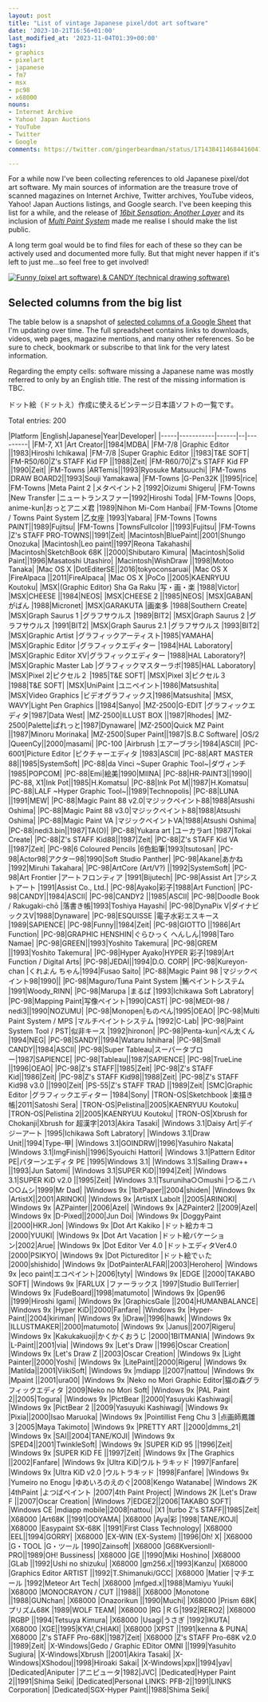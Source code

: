 ```yaml
---
layout: post
title: "List of vintage Japanese pixel/dot art software"
date: '2023-10-21T16:56+01:00'
last_modified_at: '2023-11-04T01:39+00:00'
tags:
- graphics
- pixelart
- japanese
- fm7
- msx
- pc98
- x68000
nouns:
- Internet Archive
- Yahoo! Japan Auctions
- YouTube
- Twitter
- Google
comments: https://twitter.com/gingerbeardman/status/1714384114684416041

---
```


For a while now I've been collecting references to old Japanese pixel/dot art software. My main sources of information are the treasure trove of scanned magazines on Internet Archive, Twitter archives, YouTube videos, Yahoo! Japan Auctions listings, and Google search. I've been keeping this list for a while, and the release of [*16bit Sensation: Another Layer*](https://myanimelist.net/anime/54041/16bit_Sensation__Another_Layer) and its inclusion of [*Multi Paint System*](https://www.youtube.com/watch?v=nIdFor2WOnw) made me realise I should make the list public.

A long term goal would be to find files for each of these so they can be actively used and documented more fully. But that might never happen if it's left to just me...so feel free to get involved!

[![Funny (pixel art software) & CANDY (technical drawing software)](https://cdn.gingerbeardman.com/images/posts/list-of-vintage-japanese-pixel-dot-art-software.jpg)](https://archive.org/details/login-may-1987/LOGiN%20-%20May%201987/page/n169/mode/2up)

## Selected columns from the big list

The table below is a snapshot of [selected columns of a Google Sheet](https://docs.google.com/spreadsheets/d/17RhWfM2wXW4A-MkQdC6W-w00zHM2tbLfpzuSTD8woMs/edit#gid=0) that I'm updating over time. The full spreadsheet contains links to downloads, videos, web pages, magazine mentions, and many other references. So be sure to check, bookmark or subscribe to that link for the very latest information.

 Regarding the empty cells: software missing a Japanese name was mostly referred to only by an English title. The rest of the missing information is TBC.

ドット絵（ドットえ）作成に使えるビンテージ日本語ソフトの一覧です。

Total entries: 200

<div class="table-wrapper" markdown="block">
|Platform |English|Japanese|Year|Developer|
|-----|-----------|------|--|---------|
|FM-7, X1 |Art Creator||1984|MDBA|
|FM-7/8 |Graphic Editor ||1983|Hiroshi Ichikawa|
|FM-7/8 |Super Graphic Editor ||1983|T&E SOFT|
|FM-R50/60|Z's STAFF Kid FP ||1988|Zeit|
|FM-R60/70|Z's STAFF Kid FP ||1990|Zeit|
|FM-Towns |ARTemis||1993|Ryosuke Matsuuchi|
|FM-Towns |DRAW BOARD2||1993|Souji Yamakawa|
|FM-Towns |G-Pen32K ||1995|rice|
|FM-Towns |Meta Paint 2 |メタペイント2 |1992|Oizumi Shigeru|
|FM-Towns |New Transfer |ニュートランスファー|1992|Hiroshi Toda|
|FM-Towns |Oops, anime-kun|おっとアニメ君 |1989|Nihon Mi-Com Hanbai|
|FM-Towns |Otome / Towns Paint System |乙女座 |1993|Yabara|
|FM-Towns |Towns PAINT||1989|Fujitsu|
|FM-Towns |TownsFullcolor ||1993|Fujitsu|
|FM-Towns |Z's STAFF PRO-TOWNS||1991|Zeit|
|Macintosh|BluePaint||2001|Shungo Onozuka|
|Macintosh|Leo paint||1997|Reona Takahashi|
|Macintosh|SketchBook 68K ||2000|Shibutaro Kimura|
|Macintosh|Solid Paint||1996|Masatoshi Utashiro|
|Macintosh|WishDraw ||1998|Motoo Tanaka|
|Mac OS X |DotEditerSE||2016|tokyoconsaruai|
|Mac OS X |FireAlpaca ||2011|FireAlpaca|
|Mac OS X |PoCo ||2005|KAENRYUU Koutoku|
|MSX|(Graphic Editor) Sha Ga Raku |写・画・楽 |1988|Victor|
|MSX|CHEESE ||1984|NEOS|
|MSX|CHEESE 2 ||1985|NEOS|
|MSX|GABAN|がばん |1988|Micronet|
|MSX|GARAKUTA |画楽多 |1988|Southern Create|
|MSX|Graph Saurus 1 |グラフサウルス |1989|BIT2|
|MSX|Graph Saurus 2 |グラフサウルス |1991|BIT2|
|MSX|Graph Saurus 2.1 |グラフサウルス |1993|BIT2|
|MSX|Graphic Artist |グラフィックアーティスト|1985|YAMAHA|
|MSX|Graphic Editor |グラフィックエディター |1984|HAL Laboratory|
|MSX|Graphic Editor XV|グラフィックエディター |1988|HAL Laboratory?|
|MSX|Graphic Master Lab |グラフィックマスターラボ|1985|HAL Laboratory|
|MSX|Pixel 2|ピクセル２ |1985|T&E SOFT|
|MSX|Pixel 3|ピクセル３ |1988|T&E SOFT|
|MSX|UniPaint |ユニペイント|1986|Matsushita|
|MSX|Video Graphics |ビデオグラフィックス|1986|Matsushita|
|MSX, WAVY|Light Pen Graphics ||1984|Sanyo|
|MZ-2500|G-EDIT |グラフィックエディタ|1987|Data West|
|MZ-2500|ILLUST BOX ||1987|Rhodes|
|MZ-2500|Palette|ぱれっと|1987|Dynaware|
|MZ-2500|Quick MZ Paint ||1987|Minoru Morinaka|
|MZ-2500|Super Paint||1987|S.B.C Software|
|OS/2 |QueenCy||2000|masami|
|PC-100 |Airbrush |エアーブラシ|1984|ASCII|
|PC-6001|Picture Editor |ピクチャーエディタ |1983|ASCII|
|PC-88|ART MASTER 88||1985|SystemSoft|
|PC-88|da Vinci ~Super Graphic Tool~|ダヴィンチ |1985|POPCOM|
|PC-88|Emi|絵美|1990|MIINA|
|PC-88|HR-PAINT3||1990||
|PC-88, X1|Ink Pot||1985|H.Komatsu|
|PC-88|Ink Pot M||1987|H.Komatsu|
|PC-88|LALF ~Hyper Graphic Tool~||1989|Technopolis|
|PC-88|LUNA ||1991|MEW|
|PC-88|Magic Paint 88 v2.0|マジックペイント88|1988|Atsushi Oshima|
|PC-88|Magic Paint 88 v3.0|マジックペイント88|1988|Atsushi Oshima|
|PC-88|Magic Paint VA |マジックペイントVA|1988|Atsushi Oshima|
|PC-88|nedi3.bin||1987|TA(O)|
|PC-88|Yukara art |ユーカラart |1987|Tokai Create|
|PC-88|Z's STAFF Kid88||1987|Zeit|
|PC-88|Z's STAFF Kid VA ||1987|Zeit|
|PC-98|6 Coloured Pencils |6色鉛筆|1993|tsutosan|
|PC-98|Actor98|アクター98|1990|Soft Studio Panther|
|PC-98|Akane|あかね |1992|Miruhi Takahara|
|PC-98|ArtCore (Art/V?) ||1992|SystemSoft|
|PC-98|Art Frontier |アートフロンティア |1991|Bijutech|
|PC-98|Assist Art |アシストアート |1991|Assist Co., Ltd.|
|PC-98|Ayako|彩子|1988|Art Function|
|PC-98|CANDY||1984|ASCII|
|PC-98|CANDY2 ||1985|ASCII|
|PC-98|Doodle Book / Rakugaki-chō |落書き帳|1993|Toshiya Hayashi|
|PC-98|DynaPix V|ダイナビックスV|1988|Dynaware|
|PC-98|ESQUISSE |電子水彩エスキース |1989|SAPIENCE|
|PC-98|Funny||1984|Zeit|
|PC-98|GIOTTO ||1986|Art Function|
|PC-98|GRAPHIC HENSHIN|ぐらひっく へんしん|1998|Taro Namae|
|PC-98|GREEN||1993|Yoshito Takemura|
|PC-98|GREM ||1993|Yoshito Takemura|
|PC-98|Hyper Ayako|HYPER 彩子|1989|Art Function / Digital Arts|
|PC-98|JEDAI||1994|D.O. CORP|
|PC-98|Kureyon-chan |くれよん ちゃん|1994|Fusao Saito|
|PC-88|Magic Paint 98 |マジックペイント98|1990||
|PC-98|Maguro/Tuna Paint System |鮪ペイントシステム |1991|Woody_RINN|
|PC-98|Marupa |まるぱ |1993|Ichikawa Soft Labratory|
|PC-98|Mapping Paint|写像ペイント|1990|CAST|
|PC-98|MEDI-98 / nedi3||1990|NOZUMU|
|PC-98|Monopen|ものぺん|1995|OEAO|
|PC-98|Multi Paint System / MPS |マルチペイントシステム |1992|C-Lab|
|PC-98|Paint System Tool / PST|似非キース |1992|hironon|
|PC-98|Penta-kun|ぺん太くん |1994|NEG|
|PC-98|SANDY||1994|Wataru Ishihara|
|PC-98|Small CANDY||1984|ASCII|
|PC-98|Super Tableau|スーパータブロー|1987|SAPIENCE|
|PC-98|Tableau||1987|SAPIENCE|
|PC-98|TrueLine ||1996|OEAO|
|PC-98|Z's STAFF||1985|Zeit|
|PC-98|Z's STAFF Kid||1986|Zeit|
|PC-98|Z's STAFF Kid98||1988|Zeit|
|PC-98|Z's STAFF Kid98 v3.0 ||1990|Zeit|
|PS-55|Z's STAFF TRAD ||1989|Zeit|
|SMC|Graphic Editor |グラフィックエディター |1984|Sony|
|TRON-OS|Sketchbook |楽描き帳|2011|Satoshi Sera|
|TRON-OS|Pelistina||2005|KAENRYUU Koutoku|
|TRON-OS|Pelistina 2||2005|KAENRYUU Koutoku|
|TRON-OS|Xbrush for Chokanji|Xbrush for 超漢字|2013|Akira Tasaki|
|Windows 3.1|Daisy Art|デイジーアート |1995|Ichikawa Soft Labratory|
|Windows 3.1|Draw Unit||1994|Type-甲|
|Windows 3.1|GOINDRW||1996|Yasuhiro Nakata|
|Windows 3.1|ImgFinish||1996|Syouichi Hattori|
|Windows 3.1|Pattern Editor PE|パターンエディタ PE |1995|Windows 3.1|
|Windows 3.1|Sailing Draw++ ||1993|Jun Satomi|
|Windows 3.1|SUPER KiD||1994|Zeit|
|Windows 3.1|SUPER KiD v2.0 ||1995|Zeit|
|Windows 3.1|Tsuruniha○○mushi |つるニハ○○ムシ|1999|Mr Dad|
|Windows 9x |1bitPaper||2004|shiden|
|Windows 9x |ArtistX||2001|ARINOKI|
|Windows 9x |ArtistX Labolt ||2005|ARINOKI|
|Windows 9x |AZPainter||2006|Azel|
|Windows 9x |AZPainter2 ||2009|Azel|
|Windows 9x |D-Pixed||2000|Jun Doi|
|Windows 9x |DoggyPaint ||2000|HKR.Jon|
|Windows 9x |Dot Art Kakiko |ドット絵カキコ |2000|YUUKI|
|Windows 9x |Dot Art Vacation |ドット絵バケーション|2002|Arue|
|Windows 9x |Dot Editor Ver 4.0 |ドットエディタVer4.0 |2000|PSIKYO|
|Windows 9x |Dot Pictureditor |ドット絵でぃた |2000|shishido|
|Windows 9x |DotPainterALFAR||2003|Herohero|
|Windows 9x |eco paint|エコペイント|2006|tyty|
|Windows 9x |EDGE ||2000|TAKABO SOFT|
|Windows 9x |FARLUX |ファーラックス |1997|Studio BullTerrier|
|Windows 9x |FudeBoard||1998|matumoto|
|Windows 9x |Gpen96 ||1999|Hiroshi Igami|
|Windows 9x |GraphicsGale ||2004|HUMANBALANCE|
|Windows 9x |Hyper KiD||2000|Fanfare|
|Windows 9x |Hyper-Paint||2004|kiriman|
|Windows 9x |iDraw||1996|hawk|
|Windows 9x |ILLUSTMAKER||2000|matumoto|
|Windows 9x |Janus||2007|Rigeru|
|Windows 9x |Kakukakuoji|かくかくおうじ |2000|1BITMANIA|
|Windows 9x |L-Paint||2001|via|
|Windows 9x |Let's Draw ||1996|Oscar Creation|
|Windows 9x |Let's Draw Z ||2003|Oscar Creation|
|Windows 9x |Light Painter||2000|Yoshi|
|Windows 9x |LitePaint||2000|Rigeru|
|Windows 9x |Matilda||2001|ViikiSoft|
|Windows 9x |mdiapp ||2007|nattou|
|Windows 9x |Mpaint ||2001|ura00|
|Windows 9x |Neko no Mori Graphic Editor|猫の森グラフィックエディタ |2009|Neko no Mori Soft|
|Windows 9x |PAL Paint 2||2005|Togura|
|Windows 9x |PictBear ||2000|Yasuyuki Kashiwagi|
|Windows 9x |PictBear 2 ||2009|Yasuyuki Kashiwagi|
|Windows 9x |Pixia||2000|Isao Maruoka|
|Windows 9x |Pointillist Feng Chu 3 |点画師鳳雛３|2005|Maya Takimoto|
|Windows 9x |PRETTY ART ||2000|dmms_21|
|Windows 9x |SAI||2004|TANE/KOJI|
|Windows 9x |SPED4||2001|TwinkleSoft|
|Windows 9x |SUPER KiD 95 ||1996|Zeit|
|Windows 9x |SUPER KiD FE ||1997|Zeit|
|Windows 9x |The Graphics ||2002|Fanfare|
|Windows 9x |Ultra KiD|ウルトラキッド |1997|Fanfare|
|Windows 9x |Ultra KiD v2.0 |ウルトラキッド |1998|Fanfare|
|Windows 9x |Yumeiro no Enogu |ゆめいろのえのぐ|2008|Kengo Watanabe|
|Windows 2K |4thPaint |よつばペイント |2007|4th Paint Project|
|Windows 2K |Let's Draw F ||2007|Oscar Creation|
|Windows 7|EDGE2||2006|TAKABO SOFT|
|Windows CE |mdiapp mobile||2008|nattou|
|X1 |turbo Z's STAFF||1985|Zeit|
|X68000 |Art68K ||1991|OOYAMA|
|X68000 |Aya|彩 |1998|TANE/KOJI|
|X68000 |Easypaint SX-68K ||1991|First Class Technology|
|X68000 |EEL||1994|GORRY|
|X68000 |EX-WIN (EX-System) ||1996|Oh! X|
|X68000 |G・TOOL |G・ツール |1990|Zainsoft|
|X68000 |G68KversionII-PRO||1989|OH! Bussiness|
|X68000 |GE ||1990|Miki Hoshino|
|X68000 |GLab ||1992|Ushi no shizuku|
|X68000 |gm256.x||1993|Kanzu|
|X68000 |Graphics Editor ARTIST ||1992|T.Shimanuki/GCC|
|X68000 |Matier |マチエール |1992|Meteor Art Tech|
|X68000 |mfged.x||1988|Mamiyu Yuuki|
|X68000 |MONOCRAYON / CUT ||1988||
|X68000 |Monotone ||1988|GUNchan|
|X68000 |Onazorikun ||1990|Muchi|
|X68000 |Prism 68K|プリズム68K |1989|WOLF TEAM|
|X68000 |RG |ＲＧ|1992|RERO2|
|X68000 |RGBP ||1994|Tetsuya Kimura|
|X68000 |Usagi|うさぎ |1992|IKUTA|
|X68000 |XGE||1995|KYA!,CHIAKI|
|X68000 |XPST ||1991|kenna & PUNA|
|X68000 |Z's STAFF Pro-68K||1987|Zeit|
|X68000 |Z's STAFF Pro-68K v2.0 ||1989|Zeit|
|X-Windows|Gedo / Graphic EDitor OMNI ||1999|Yasuhito Sugiura|
|X-Windows|Xbrush ||2001|Akira Tasaki|
|X-Windows|XShodou||1998|Hiroaki Sakai|
|X-Windows|xpx||1994|yav|
|Dedicated|Aniputer |アニピュータ|1982|JVC|
|Dedicated|Hyper Paint 2||1991|Shima Seiki|
|Dedicated|Personal LINKS: PFB-2||1991|LINKS Corporation|
|Dedicated|SGX-Hyper Paint||1988|Shima Seiki|

</div>
